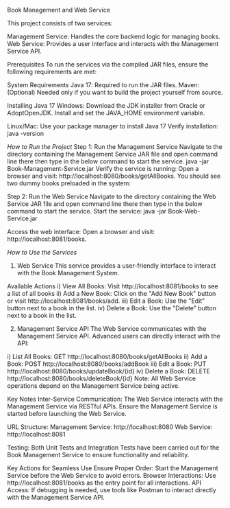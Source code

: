 Book Management and Web Service

This project consists of two services:

Management Service: Handles the core backend logic for managing books.
Web Service: Provides a user interface and interacts with the Management Service API.

Prerequisites
To run the services via the compiled JAR files, ensure the following requirements are met:

System Requirements
Java 17: Required to run the JAR files.
Maven: (Optional) Needed only if you want to build the project yourself from source.

Installing Java 17
Windows:
  Download the JDK installer from Oracle or AdoptOpenJDK.
  Install and set the JAVA_HOME environment variable.

Linux/Mac:
  Use your package manager to install Java 17 
Verify installation:
  java -version

*How to Run the Project*
Step 1: Run the Management Service
  Navigate to the directory containing the Management Service JAR file and open command line there then type in the below command to start the service.
  java -jar Book-Management-Service.jar
Verify the service is running:
Open a browser and visit: http://localhost:8080/books/getAllBooks.
You should see two dummy books preloaded in the system:


Step 2: Run the Web Service
  Navigate to the directory containing the Web Service JAR file and open command line there then type in the below command to start the service.
  Start the service:
  java -jar Book-Web-Service.jar

Access the web interface:
Open a browser and visit: http://localhost:8081/books.


*How to Use the Services*
1. Web Service
This service provides a user-friendly interface to interact with the Book Management System.

Available Actions
i) View All Books: Visit http://localhost:8081/books to see a list of all books
ii) Add a New Book: Click on the "Add New Book" button or visit http://localhost:8081/books/add.
iii) Edit a Book: Use the "Edit" button next to a book in the list.
iv) Delete a Book: Use the "Delete" button next to a book in the list.


2. Management Service API
The Web Service communicates with the Management Service API. Advanced users can directly interact with the API:

i) List All Books: GET http://localhost:8080/books/getAllBooks
ii) Add a Book: POST http://localhost:8080/books/addBook
iii) Edit a Book: PUT http://localhost:8080/books/updateBook/{id}
iv) Delete a Book: DELETE http://localhost:8080/books/deleteBook/{id}
Note: All Web Service operations depend on the Management Service being active.

Key Notes
Inter-Service Communication: The Web Service interacts with the Management Service via RESTful APIs. Ensure the Management Service is started before launching the Web Service.

URL Structure:
  Management Service: http://localhost:8080
  Web Service: http://localhost:8081

Testing:
Both Unit Tests and Integration Tests have been carried out for the Book Management Service to ensure functionality and reliability.

Key Actions for Seamless Use
Ensure Proper Order: Start the Management Service before the Web Service to avoid errors.
Browser Interactions: Use http://localhost:8081/books as the entry point for all interactions.
API Access:
If debugging is needed, use tools like Postman to interact directly with the Management Service API.
